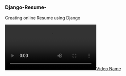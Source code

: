 ### Django-Resume-
Creating online Resume using Django


[![Video Name](https://github.com/harshitpathak18/Django-Resume-/master/Demo.mp4)]([https://github.com/harshitpathak18/Django-Resume-/blob/0952457046ff55da8dbe0ea7c0de78e9fcc98596/Demo.mp4](https://drive.google.com/file/d/1tl6apsnfp31IAh5JsaA0bcAfWtkBbFc7/view?usp=sharing)https://drive.google.com/file/d/1tl6apsnfp31IAh5JsaA0bcAfWtkBbFc7/view?usp=sharing)
